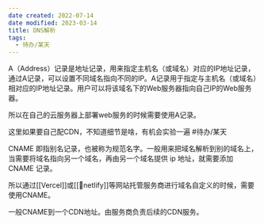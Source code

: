 ```yaml
---
date created: 2022-07-14
date modified: 2023-03-14
title: DNS解析
tags:
  - 待办/某天
---
```


A（Address）记录是地址记录，用来指定主机名（或域名）对应的IP地址记录，通过A记录，可以设置不同域名指向不同的IP。A记录用于指定与主机名（或域名）相对应的IP地址记录。用户可以将该域名下的Web服务器指向自己IP的Web服务器。

所以在自己的云服务器上部署web服务的时候需要使用A记录。

这里如果要自己配CDN，不知道细节是啥，有机会实验一遍 #待办/某天

CNAME 即指别名记录，也被称为规范名字。一般用来把域名解析到别的域名上，当需要将域名指向另一个域名，再由另一个域名提供 ip 地址，就需要添加 CNAME 记录。

所以通过[[Vercel]]或[[🔗netlify]]等网站托管服务商进行域名自定义的时候，需要使用CNAME。

一般CNAME到一个CDN地址。由服务商负责后续的CDN服务。
